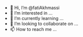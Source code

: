 - 👋 Hi, I’m @fatiAkhmassi
- 👀 I’m interested in ...
- 🌱 I’m currently learning ...
- 💞️ I’m looking to collaborate on ...
- 📫 How to reach me ...

<!---
fatiAkhmassi/fatiAkhmassi is a ✨ special ✨ repository because its `README.md` (this file) appears on your GitHub profile.
You can click the Preview link to take a look at your changes.
--->
